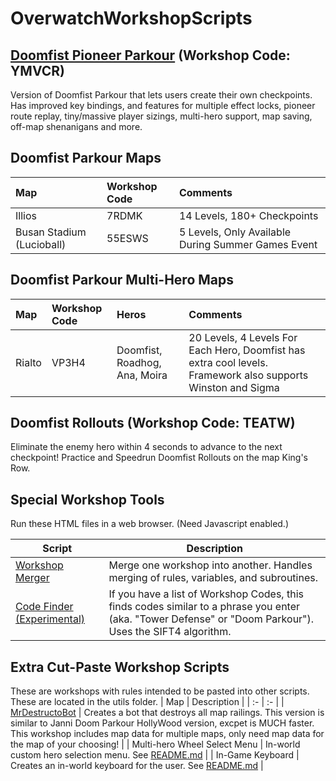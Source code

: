# OverwatchWorkshopScripts

## [Doomfist Pioneer Parkour](DoomfistParkour/DoomPioneerParkour.txt) (Workshop Code: YMVCR)
Version of Doomfist Parkour that lets users create their own checkpoints. Has improved key bindings, and features for multiple effect locks, pioneer route replay, tiny/massive player sizings, multi-hero support, map saving, off-map shenanigans and more.

## Doomfist Parkour Maps
| Map | Workshop Code | Comments
| :- | :- | :- |
| Illios | 7RDMK | 14 Levels, 180+ Checkpoints |
| Busan Stadium (Lucioball) | 55ESWS | 5 Levels, Only Available During Summer Games Event |


## Doomfist Parkour Multi-Hero Maps
| Map | Workshop Code | Heros | Comments |
| :- | :- | :- | :- |
| Rialto | VP3H4 | Doomfist, Roadhog, Ana, Moira | 20 Levels, 4 Levels For Each Hero, Doomfist has extra cool levels. Framework also supports Winston and Sigma |


## Doomfist Rollouts (Workshop Code: TEATW)
Eliminate the enemy hero within 4 seconds to advance to the next checkpoint! Practice and Speedrun Doomfist Rollouts on the map King's Row.


## Special Workshop Tools
Run these HTML files in a web browser. (Need Javascript enabled.)

| Script | Description |
| --- | --- |
| [Workshop Merger](workshop_merger.html) | Merge one workshop into another. Handles merging of rules, variables, and subroutines.
| [Code Finder (Experimental)](code_finder.html) | If you have a list of Workshop Codes, this finds codes similar to a phrase you enter (aka. "Tower Defense" or "Doom Parkour"). Uses the SIFT4 algorithm.


## Extra Cut-Paste Workshop Scripts
These are workshops with rules intended to be pasted into other scripts. These are located in the utils folder.
| Map | Description |
| :- | :- |
| [MrDestructoBot](utils/DestroyMapRailings.txt) | Creates a bot that destroys all map railings. This version is similar to Janni Doom Parkour HollyWood version, excpet is MUCH faster. This workshop includes map data for multiple maps, only need map data for the map of your choosing! |
| Multi-hero Wheel Select Menu | In-world custom hero selection menu. See [README.md](utils/README.md) |
| In-Game Keyboard | Creates an in-world keyboard for the user. See [README.md](utils/README.md) |



